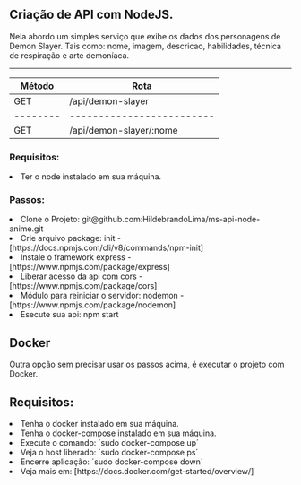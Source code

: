 ## Criação de API com NodeJS.

Nela abordo um simples serviço que exibe os dados dos personagens de Demon Slayer. Tais como: nome, imagem, descricao, habilidades, técnica de respiração e arte demoníaca.</b>

<hr />

| Método |          Rota           |
|--------|-------------------------|
|   GET  |    /api/demon-slayer    |
|--------|-------------------------|
|   GET  | /api/demon-slayer/:nome |

### Requisitos:

<li>Ter o node instalado em sua máquina.</li> 

### Passos:

<li>Clone o Projeto: git@github.com:HildebrandoLima/ms-api-node-anime.git</li>
<li>Crie arquivo package: init - [https://docs.npmjs.com/cli/v8/commands/npm-init]</li>
<li>Instale o framework express - [https://www.npmjs.com/package/express]</li>
<li>Liberar acesso da api com cors - [https://www.npmjs.com/package/cors]</li>
<li>Módulo para reiniciar o servidor: nodemon - [https://www.npmjs.com/package/nodemon]</li>
<li>Esecute sua api: npm start</li>

## Docker

Outra opção sem precisar usar os passos acima, é executar o projeto com Docker.

## Requisitos:
<li>Tenha o docker instalado em sua máquina.</li>
<li>Tenha o docker-compose instalado em sua máquina.</li>
<li>Execute o comando: ´sudo docker-compose up´</li>
<li>Veja o host liberado: ´sudo docker-compose ps´</li>
<li>Encerre aplicação: ´sudo docker-compose down´</li>
<li>Veja mais em: [https://docs.docker.com/get-started/overview/]</li>
